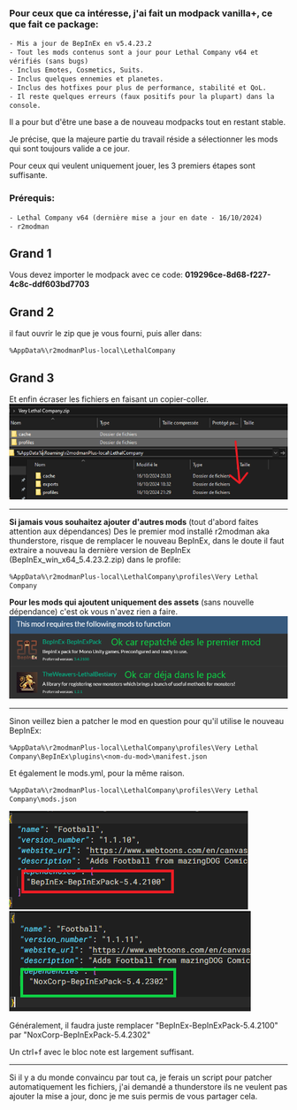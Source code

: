### __Pour ceux que ca intéresse, j'ai fait un modpack vanilla+, ce que fait ce package:__
```
- Mis a jour de BepInEx en v5.4.23.2
- Tout les mods contenus sont a jour pour Lethal Company v64 et vérifiés (sans bugs)
- Inclus Emotes, Cosmetics, Suits.
- Inclus quelques ennemies et planetes.
- Inclus des hotfixes pour plus de performance, stabilité et QoL.
- Il reste quelques erreurs (faux positifs pour la plupart) dans la console.
```
Il a pour but d'être une base a de nouveau modpacks tout en restant stable.

Je précise, que la majeure partie du travail réside a sélectionner les mods qui sont toujours valide a ce jour.

Pour ceux qui veulent uniquement jouer, les 3 premiers étapes sont suffisante.

### Prérequis:
```
- Lethal Company v64 (dernière mise a jour en date - 16/10/2024)
- r2modman
```
## Grand 1
Vous devez importer le modpack avec ce code: __019296ce-8d68-f227-4c8c-ddf603bd7703__
## Grand 2
il faut ouvrir le zip que je vous fourni, puis aller dans:
```
%AppData%\r2modmanPlus-local\LethalCompany
```
## Grand 3
Et enfin écraser les fichiers en faisant un copier-coller.
![copier-ecraser](https://github.com/Benoit-corso/LethalModpack/blob/main/Ecraser.png?raw=true)
___

__Si jamais vous souhaitez ajouter d'autres mods__ (tout d'abord faites attention aux dépendances)
Des le premier mod installé r2modman aka thunderstore, risque de remplacer le nouveau BepInEx, dans le doute il faut extraire a nouveau la dernière version de BepInEx (BepInEx_win_x64_5.4.23.2.zip) dans le profile:
```
%AppData%\r2modmanPlus-local\LethalCompany\profiles\Very Lethal Company
```

__Pour les mods qui ajoutent uniquement des assets__ (sans nouvelle dépendance) c'est ok vous n'avez rien a faire.
![dependance](https://github.com/Benoit-corso/LethalModpack/blob/main/Dependance.png?raw=true)

___

Sinon veillez bien a patcher le mod en question pour qu'il utilise le nouveau BepInEx:
```
%AppData%\r2modmanPlus-local\LethalCompany\profiles\Very Lethal Company\BepInEx\plugins\<nom-du-mod>\manifest.json
```
Et également le mods.yml, pour la même raison.
```
%AppData%\r2modmanPlus-local\LethalCompany\profiles\Very Lethal Company\mods.json
```

![MauvaisManifest](https://github.com/Benoit-corso/LethalModpack/blob/main/MauvaisManifest.png?raw=true)
![BonManifest](https://github.com/Benoit-corso/LethalModpack/blob/main/BonManifest.png?raw=true)

Généralement, il faudra juste remplacer "BepInEx-BepInExPack-5.4.2100" par "NoxCorp-BepInExPack-5.4.2302"

Un ctrl+f avec le bloc note est largement suffisant.
___

Si il y a du monde convaincu par tout ca, je ferais un script pour patcher automatiquement les fichiers, j'ai demandé a thunderstore ils ne veulent pas ajouter la mise a jour, donc je me suis permis de vous partager cela.
